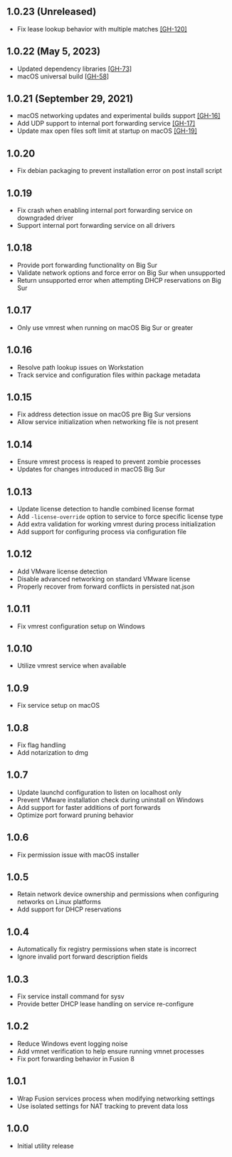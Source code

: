 ## 1.0.23 (Unreleased)

- Fix lease lookup behavior with multiple matches [[GH-120]](https://github.com/hashicorp/vagrant-vmware-desktop/pull/120)

## 1.0.22 (May 5, 2023)

- Updated dependency libraries [[GH-73]](https://github.com/hashicorp/vagrant-vmware-desktop/pull/73)
- macOS universal build [[GH-58]](https://github.com/hashicorp/vagrant-vmware-desktop/pull/58)

## 1.0.21 (September 29, 2021)

- macOS networking updates and experimental builds support [[GH-16]](https://github.com/hashicorp/vagrant-vmware-desktop/pull/16)
- Add UDP support to internal port forwarding service [[GH-17]](https://github.com/hashicorp/vagrant-vmware-desktop/pull/17)
- Update max open files soft limit at startup on macOS [[GH-19]](https://github.com/hashicorp/vagrant-vmware-desktop/pull/19)

## 1.0.20

- Fix debian packaging to prevent installation error on post install script

## 1.0.19

- Fix crash when enabling internal port forwarding service on downgraded driver
- Support internal port forwarding service on all drivers

## 1.0.18

- Provide port forwarding functionality on Big Sur
- Validate network options and force error on Big Sur when unsupported
- Return unsupported error when attempting DHCP reservations on Big Sur

## 1.0.17

- Only use vmrest when running on macOS Big Sur or greater

## 1.0.16

- Resolve path lookup issues on Workstation
- Track service and configuration files within package metadata

## 1.0.15

- Fix address detection issue on macOS pre Big Sur versions
- Allow service initialization when networking file is not present

## 1.0.14

- Ensure vmrest process is reaped to prevent zombie processes
- Updates for changes introduced in macOS Big Sur

## 1.0.13

- Update license detection to handle combined license format
- Add `-license-override` option to service to force specific license type
- Add extra validation for working vmrest during process initialization
- Add support for configuring process via configuration file

## 1.0.12

- Add VMware license detection
- Disable advanced networking on standard VMware license
- Properly recover from forward conflicts in persisted nat.json

## 1.0.11

- Fix vmrest configuration setup on Windows

## 1.0.10

- Utilize vmrest service when available

## 1.0.9

- Fix service setup on macOS

## 1.0.8

- Fix flag handling
- Add notarization to dmg

## 1.0.7

- Update launchd configuration to listen on localhost only
- Prevent VMware installation check during uninstall on Windows
- Add support for faster additions of port forwards
- Optimize port forward pruning behavior

## 1.0.6

- Fix permission issue with macOS installer

## 1.0.5

- Retain network device ownership and permissions when configuring
  networks on Linux platforms
- Add support for DHCP reservations

## 1.0.4

- Automatically fix registry permissions when state is incorrect
- Ignore invalid port forward description fields

## 1.0.3

- Fix service install command for sysv
- Provide better DHCP lease handling on service re-configure

## 1.0.2

- Reduce Windows event logging noise
- Add vmnet verification to help ensure running vmnet processes
- Fix port forwarding behavior in Fusion 8

## 1.0.1

- Wrap Fusion services process when modifying networking settings
- Use isolated settings for NAT tracking to prevent data loss

## 1.0.0

- Initial utility release
